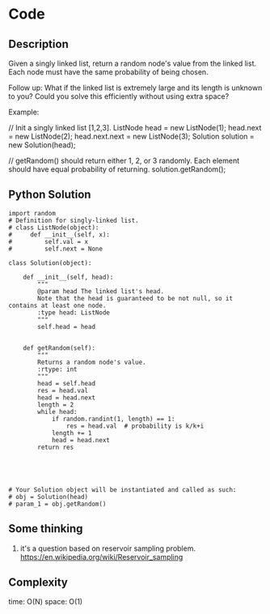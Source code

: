 # Code

## Description

Given a singly linked list, return a random node's value from the linked list. Each node must have the same probability of being chosen.

Follow up:
What if the linked list is extremely large and its length is unknown to you? Could you solve this efficiently without using extra space?

Example:

// Init a singly linked list [1,2,3].
ListNode head = new ListNode(1);
head.next = new ListNode(2);
head.next.next = new ListNode(3);
Solution solution = new Solution(head);

// getRandom() should return either 1, 2, or 3 randomly. Each element should have equal probability of returning.
solution.getRandom();

## Python Solution
```
import random
# Definition for singly-linked list.
# class ListNode(object):
#     def __init__(self, x):
#         self.val = x
#         self.next = None

class Solution(object):

    def __init__(self, head):
        """
        @param head The linked list's head.
        Note that the head is guaranteed to be not null, so it contains at least one node.
        :type head: ListNode
        """
        self.head = head


    def getRandom(self):
        """
        Returns a random node's value.
        :rtype: int
        """
        head = self.head
        res = head.val
        head = head.next
        length = 2
        while head:
            if random.randint(1, length) == 1:  
                res = head.val  # probability is k/k+i
            length += 1
            head = head.next
        return res





# Your Solution object will be instantiated and called as such:
# obj = Solution(head)
# param_1 = obj.getRandom()
```
## Some thinking

1. it's a question based on reservoir sampling problem.
https://en.wikipedia.org/wiki/Reservoir_sampling

## Complexity

time: O(N)
space: O(1)
